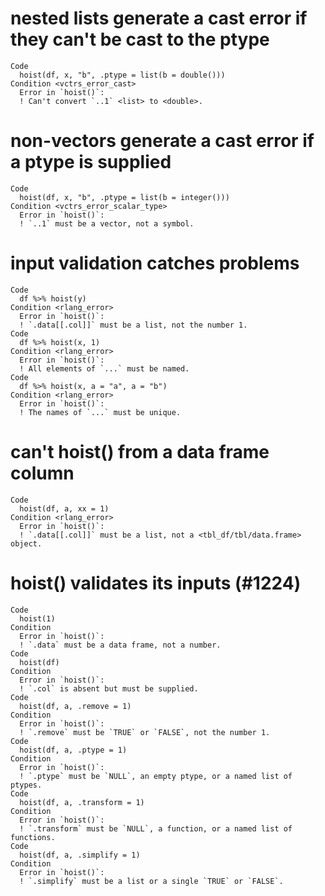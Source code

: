 # nested lists generate a cast error if they can't be cast to the ptype

    Code
      hoist(df, x, "b", .ptype = list(b = double()))
    Condition <vctrs_error_cast>
      Error in `hoist()`:
      ! Can't convert `..1` <list> to <double>.

# non-vectors generate a cast error if a ptype is supplied

    Code
      hoist(df, x, "b", .ptype = list(b = integer()))
    Condition <vctrs_error_scalar_type>
      Error in `hoist()`:
      ! `..1` must be a vector, not a symbol.

# input validation catches problems

    Code
      df %>% hoist(y)
    Condition <rlang_error>
      Error in `hoist()`:
      ! `.data[[.col]]` must be a list, not the number 1.
    Code
      df %>% hoist(x, 1)
    Condition <rlang_error>
      Error in `hoist()`:
      ! All elements of `...` must be named.
    Code
      df %>% hoist(x, a = "a", a = "b")
    Condition <rlang_error>
      Error in `hoist()`:
      ! The names of `...` must be unique.

# can't hoist() from a data frame column

    Code
      hoist(df, a, xx = 1)
    Condition <rlang_error>
      Error in `hoist()`:
      ! `.data[[.col]]` must be a list, not a <tbl_df/tbl/data.frame> object.

# hoist() validates its inputs (#1224)

    Code
      hoist(1)
    Condition
      Error in `hoist()`:
      ! `.data` must be a data frame, not a number.
    Code
      hoist(df)
    Condition
      Error in `hoist()`:
      ! `.col` is absent but must be supplied.
    Code
      hoist(df, a, .remove = 1)
    Condition
      Error in `hoist()`:
      ! `.remove` must be `TRUE` or `FALSE`, not the number 1.
    Code
      hoist(df, a, .ptype = 1)
    Condition
      Error in `hoist()`:
      ! `.ptype` must be `NULL`, an empty ptype, or a named list of ptypes.
    Code
      hoist(df, a, .transform = 1)
    Condition
      Error in `hoist()`:
      ! `.transform` must be `NULL`, a function, or a named list of functions.
    Code
      hoist(df, a, .simplify = 1)
    Condition
      Error in `hoist()`:
      ! `.simplify` must be a list or a single `TRUE` or `FALSE`.

